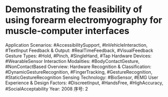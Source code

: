 # Demonstrating the feasibility of using forearm electromyography for muscle-computer interfaces

Application Scenarios: #AccessibilitySupport, #InVehicleInteraction, #TextInput
Feedback & Output: #RealTimeFeedback, #VisualFeedback
Gesture Types: #Hold, #Pinch, #SingleHand, #Tap
Hardware Devices: #WearableSensor
Interaction Modalities: #BodyContactGesture, #NonContactBased
Overview: Hardware
Recognition & Classification: #DynamicGestureRecognition, #FingerTracking, #GestureRecognition, #StaticGestureRecognition
Sensing Technology: #BioSensor, #EMG
User Experience & Design Factors: #DiscreetInput, #HandsFree, #HighAccuracy, #SocialAcceptability
Year: 2008
序号: 2